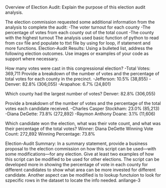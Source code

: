 Overview of Election Audit: Explain the purpose of this election audit analysis.

The election commission requested some additional information from the analysis to complete the audit:
	-The voter turnout for each county
	-The percentage of votes from each county out of the total count
	-The county with the highest turnout
The analysis used basic function of python to read from csv file and populate to ttxt file by using for loop, if statement and more functions.
Election-Audit Results: Using a bulleted list, address the following election outcomes. Use images or examples of your code as support where necessary.

How many votes were cast in this congressional election?
	-Total Votes: 369,711
Provide a breakdown of the number of votes and the percentage of total votes for each county in the precinct.
	-Jefferson: 10.5% (38,855)
	-Denver: 82.8% (306,055)
	-Arapahoe: 6.7% (24,801)

Which county had the largest number of votes?
	Denver: 82.8% (306,055)

Provide a breakdown of the number of votes and the percentage of the total votes each candidate received.
	-Charles Casper Stockham: 23.0% (85,213)
	-Diana DeGette: 73.8% (272,892)
	-Raymon Anthony Doane: 3.1% (11,606)

Which candidate won the election, what was their vote count, and what was their percentage of the total votes?
	Winner: Diana DeGette
	Winning Vote Count: 272,892
	Winning Percentage: 73.8%

Election-Audit Summary: In a summary statement, provide a business proposal to the election commission on how this script can be used—with some modifications—for any election. Give at least two examples of how this script can be modified to be used for other elections.
	The script can be developed more in showing the percentage of vote in each county for different candidates to show what area can be more invested for different candidate. Another aspect can be modified is to lookup functuion to look for szpecific rows in the dataset to locate the info needed.
anllange-3
